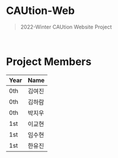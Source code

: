 # CAUtion-Web

> 2022-Winter CAUtion Website Project

<br>

# Project Members
|Year|Name|
|--|--|
|0th|김여진|
|0th|김하람|
|0th|박지우|
|1st|이교현|
|1st|임수현|
|1st|한유진|
